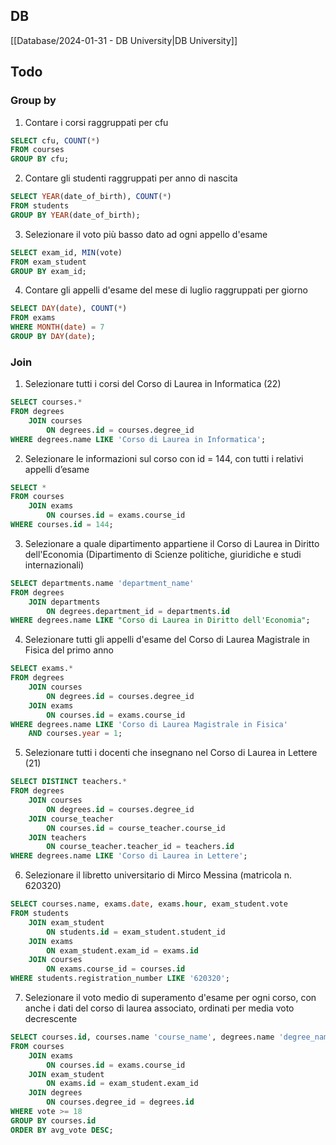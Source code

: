 ## DB
[[Database/2024-01-31 - DB University|DB University]]

## Todo
### Group by
1. Contare i corsi raggruppati per cfu
```sql
SELECT cfu, COUNT(*)
FROM courses
GROUP BY cfu;
```

2. Contare gli studenti raggruppati per anno di nascita
```sql
SELECT YEAR(date_of_birth), COUNT(*)
FROM students
GROUP BY YEAR(date_of_birth);
```

3. Selezionare il voto più basso dato ad ogni appello d'esame
```sql
SELECT exam_id, MIN(vote)
FROM exam_student
GROUP BY exam_id;
```

4. Contare gli appelli d'esame del mese di luglio raggruppati per giorno
```sql
SELECT DAY(date), COUNT(*)
FROM exams
WHERE MONTH(date) = 7
GROUP BY DAY(date);
```


### Join
1. Selezionare tutti i corsi del Corso di Laurea in Informatica (22)
```sql
SELECT courses.*
FROM degrees
    JOIN courses
        ON degrees.id = courses.degree_id
WHERE degrees.name LIKE 'Corso di Laurea in Informatica';
```

2. Selezionare le informazioni sul corso con id = 144, con tutti i relativi appelli d’esame
```sql
SELECT *
FROM courses
    JOIN exams
        ON courses.id = exams.course_id
WHERE courses.id = 144;
```

3. Selezionare a quale dipartimento appartiene il Corso di Laurea in Diritto dell'Economia (Dipartimento di Scienze politiche, giuridiche e studi internazionali)
```sql
SELECT departments.name 'department_name'
FROM degrees
    JOIN departments
        ON degrees.department_id = departments.id
WHERE degrees.name LIKE "Corso di Laurea in Diritto dell'Economia";
```

4. Selezionare tutti gli appelli d'esame del Corso di Laurea Magistrale in Fisica del primo anno
```sql
SELECT exams.*
FROM degrees
    JOIN courses
        ON degrees.id = courses.degree_id
    JOIN exams  
        ON courses.id = exams.course_id
WHERE degrees.name LIKE 'Corso di Laurea Magistrale in Fisica'
    AND courses.year = 1;
```

5. Selezionare tutti i docenti che insegnano nel Corso di Laurea in Lettere (21)
```sql
SELECT DISTINCT teachers.*
FROM degrees
    JOIN courses
        ON degrees.id = courses.degree_id
    JOIN course_teacher
        ON courses.id = course_teacher.course_id
    JOIN teachers
        ON course_teacher.teacher_id = teachers.id
WHERE degrees.name LIKE 'Corso di Laurea in Lettere';
```

6. Selezionare il libretto universitario di Mirco Messina (matricola n. 620320)
```sql
SELECT courses.name, exams.date, exams.hour, exam_student.vote
FROM students
    JOIN exam_student
        ON students.id = exam_student.student_id
    JOIN exams
        ON exam_student.exam_id = exams.id
    JOIN courses
        ON exams.course_id = courses.id
WHERE students.registration_number LIKE '620320';
```

7. Selezionare il voto medio di superamento d'esame per ogni corso, con anche i dati del corso di laurea associato, ordinati per media voto decrescente
```sql
SELECT courses.id, courses.name 'course_name', degrees.name 'degree_name', FLOOR(AVG(exam_student.vote)) 'avg_vote'
FROM courses
    JOIN exams
        ON courses.id = exams.course_id
    JOIN exam_student
        ON exams.id = exam_student.exam_id
    JOIN degrees
        ON courses.degree_id = degrees.id
WHERE vote >= 18
GROUP BY courses.id
ORDER BY avg_vote DESC;
```
